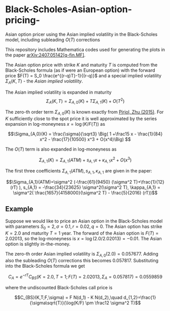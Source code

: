 # Black-Scholes-Asian-option-pricing-
Asian option pricer using the Asian implied volatility in the Black-Scholes model, including subleading $O(T)$ corrections 

This repository includes Mathematica codes used for generating the plots in the paper [arXiv:2407.05142[q-fin.MF]](https://arxiv.org/abs/2407.05142). 

The Asian option price with strike $K$ and maturity $T$ is computed from the Black-Scholes formula (as if were an European option) with the forward price $F(T) = S_0 \frac{e^{(r-q)T}-1}{(r-q)}$ and a special implied volatility $\Sigma_A(K,T)$ - the *Asian implied volatility*.

The Asian implied volatility is expanded in maturity $$\Sigma_A(K,T) = \Sigma_{A,0}(K) + T \Sigma_{A,1}(K) + O(T^2)$$

The zero-th order term $\Sigma_{A,0}(K)$ is known exactly from [Pirjol, Zhu (2015)](https://arxiv.org/abs/1609.07559). For $K$ sufficiently close to the spot price it is well approximated by the series expansion in log-moneyness $x = \log(K/F(T))$ as

$$\Sigma_{A,0}(K) = \frac{\sigma}{\sqrt3} \Big( 1 +\frac15 x - \frac{1}{84} x^2 - \frac{17}{10500} x^3 + O(x^4)\Big) $$


The $O(T)$ term is also expanded in log-moneyness as

$$\Sigma_{A,1}(K) = \Sigma_{A,1}(ATM) + s_{A,1} x + \kappa_{A,1} x^2 + O(x^3)$$

The first three coefficients $\Sigma_{A,1}(ATM), s_{A,1}, \kappa_{A,1}$ are given in the paper: 

$$\Sigma_{A,1}(ATM)=\sigma^2 (-\frac{61}{9450} (\sigma^2 T)+\frac{1}{12} (rT) ), s_{A,1} = -\frac{34}{23625} \sigma^2(\sigma^2 T), \kappa_{A,1} = \sigma^2( \frac{1657}{4158000}(\sigma^2 T) - \frac{5}{2016} (rT))$$

## **Example**

Suppose we would like to price an Asian option in the Black-Scholes model with parameters $S_0=2, \sigma=0.1, r=0.02, q=0$. The Asian option has strike $K=2.0$ and maturity $T=1$ year.
The forward of the Asian option is $F(T) = 2.02013$, so the log-moneyness is $x=\log(2.0/2.02013) = -0.01$. The Asian option is slightly in-the-money.

The zero-th order Asian implied volatility is  $\Sigma_{A,0}(2.0) = 0.057677$. Adding also the subleading $O(T)$ corrections this becomes $0.057817$. Substituting into the Black-Scholes formula we get

$$C_A = e^{-rT} C_{BS}(K=2.0, T=1; F(T) = 2.02013,\Sigma_A=0.057817) = 0.0559859$$

where the undiscounted Black-Scholes call price is

$$C_{BS}(K,T;F,\sigma) = F N(d_1) - K N(d_2),\quad d_{1,2}=\frac{1}{\sigma\sqrt{T}}(\log(K/F) \pm \frac12 \sigma^2 T)$$


